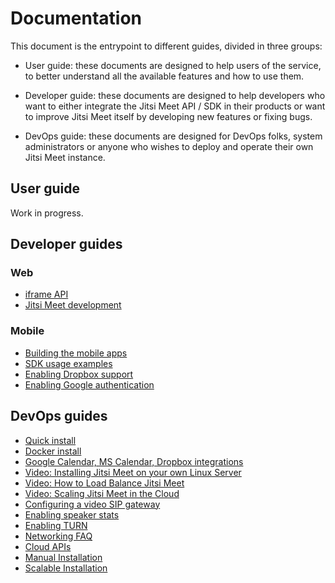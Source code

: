 # Documentation

This document is the entrypoint to different guides, divided in three groups:

* User guide: these documents are designed to help users of the service, to better
understand all the available features and how to use them.

* Developer guide: these documents are designed to help developers who want to either
integrate the Jitsi Meet API / SDK in their products or want to improve Jitsi Meet
itself by developing new features or fixing bugs.

* DevOps guide: these documents are designed for DevOps folks, system administrators
or anyone who wishes to deploy and operate their own Jitsi Meet instance.

## User guide

Work in progress.

## Developer guides

### Web

* [iframe API](https://github.com/jitsi/jitsi-meet/blob/master/doc/api.md)
* [Jitsi Meet development](https://github.com/jitsi/jitsi-meet/blob/master/doc/development.md)

### Mobile

* [Building the mobile apps](https://github.com/jitsi/jitsi-meet/blob/master/doc/mobile.md)
* [SDK usage examples](https://github.com/jitsi/jitsi-meet-sdk-samples)
* [Enabling Dropbox support](https://github.com/jitsi/jitsi-meet/blob/master/doc/mobile-dropbox.md)
* [Enabling Google authentication](https://github.com/jitsi/jitsi-meet/blob/master/doc/mobile-google-auth.md)

## DevOps guides

* [Quick install](https://github.com/jitsi/jitsi-meet/blob/master/doc/quick-install.md)
* [Docker install](https://github.com/jitsi/docker-jitsi-meet/blob/master/README.md)
* [Google Calendar, MS Calendar, Dropbox integrations](https://github.com/jitsi/jitsi-meet/blob/master/doc/integrations.md)
* [Video: Installing Jitsi Meet on your own Linux Server](https://jitsi.org/news/new-tutorial-installing-jitsi-meet-on-your-own-linux-server/)
* [Video: How to Load Balance Jitsi Meet](https://jitsi.org/blog/tutorial-video-how-to-load-balance-jitsi-meet/)
* [Video: Scaling Jitsi Meet in the Cloud](https://jitsi.org/blog/new-tutorial-video-scaling-jitsi-meet-in-the-cloud/)
* [Configuring a video SIP gateway](https://github.com/jitsi/jitsi-meet/blob/master/doc/sipgw-config.md)
* [Enabling speaker stats](https://github.com/jitsi/jitsi-meet/blob/master/doc/speakerstats-prosody.md)
* [Enabling TURN](https://github.com/jitsi/jitsi-meet/blob/master/doc/turn.md)
* [Networking FAQ](https://github.com/jitsi/jitsi-meet/blob/master/doc/faq.md)
* [Cloud APIs](https://github.com/jitsi/jitsi-meet/blob/master/doc/cloud-api.md)
* [Manual Installation](https://github.com/jitsi/jitsi-meet/blob/master/doc/manual-install.md)
* [Scalable Installation](https://github.com/jitsi/jitsi-meet/blob/master/doc/scalable-installation.md)
